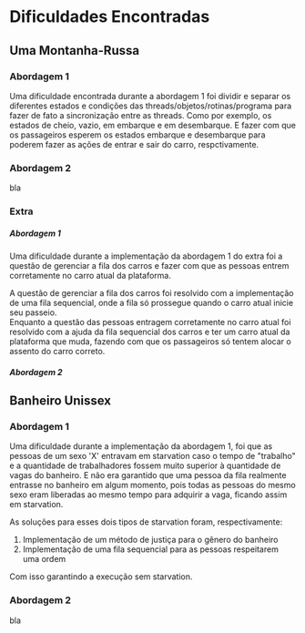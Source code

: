 # Dificuldades Encontradas

## Uma Montanha-Russa

### Abordagem 1

Uma dificuldade encontrada durante a abordagem 1 foi dividir e separar os diferentes estados e condições das threads/objetos/rotinas/programa para fazer de fato a sincronização entre as threads. Como por exemplo, os estados de cheio, vazio, em embarque e em desembarque. E fazer com que os passageiros esperem os estados embarque e desembarque para poderem fazer as ações de entrar e sair do carro, respctivamente.

### Abordagem 2

bla

### Extra

##### Abordagem 1

Uma dificuldade durante a implementação da abordagem 1 do extra foi a questão de gerenciar a fila dos carros e fazer com que as pessoas entrem corretamente no carro atual da plataforma.

A questão de gerenciar a fila dos carros foi resolvido com a implementação de uma fila sequencial, onde a fila só prossegue quando o carro atual inicie seu passeio.  
Enquanto a questão das pessoas entragem corretamente no carro atual foi resolvido com a ajuda da fila sequencial dos carros e ter um carro atual da plataforma que muda, fazendo com que os passageiros só tentem alocar o assento do carro correto.

##### Abordagem 2

## Banheiro Unissex

### Abordagem 1

Uma dificuldade durante a implementação da abordagem 1, foi que as pessoas de um sexo 'X' entravam em starvation caso o tempo de "trabalho" e a quantidade de trabalhadores fossem muito superior à quantidade de vagas do banheiro. E não era garantido que uma pessoa da fila realmente entrasse no banheiro em algum momento, pois todas as pessoas do mesmo sexo eram liberadas ao mesmo tempo para adquirir a vaga, ficando assim em starvation.

As soluções para esses dois tipos de starvation foram, respectivamente:

1. Implementação de um método de justiça para o gênero do banheiro
2. Implementação de uma fila sequencial para as pessoas respeitarem uma ordem

Com isso garantindo a execução sem starvation.

### Abordagem 2

bla

